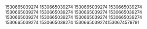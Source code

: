 1530665039274
1530665039274
1530665039274
1530665039274
1530665039274
1530665039274
1530665039274
1530665039274
1530665039274
1530665039274
1530665039274
1530665039274
1530665039274
1530665039274
15306650392741530674579791